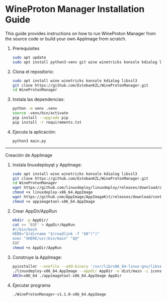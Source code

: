 # WineProton Manager Installation Guide

This guide provides instructions on how to run WineProton Manager from the source code or build your own AppImage from scratch.

1. Prerequisites
   ```bash
   sudo apt update
   sudo apt install python3-venv git wine winetricks konsole kdialog libssl3

2. Clona el repositorio:
   ```bash
   sudo apt install wine winetricks konsole kdialog libssl3
   git clone https://github.com/EstebanKZL/WineProtonManager.git
   cd WineProtonManager

3. Instala las dependencias:
   ```bash
   python -m venv .venv
   source .venv/bin/activate
   pip install --upgrade pip
   pip install -r requirements.txt

3. Ejecuta la aplicación:

   ```bash
   python3 main.py

---

Creación de AppImage

1. Instala linuxdeployqt y AppImage:

   ```bash
   sudo apt install wine winetricks konsole kdialog libssl3
   git clone https://github.com/EstebanKZL/WineProtonManager.git
   cd WineProtonManager
   wget https://github.com/linuxdeploy/linuxdeploy/releases/download/continuous/linuxdeploy-x86_64.AppImage
   chmod +x linuxdeploy-x86_64.AppImage
   wget https://github.com/AppImage/AppImageKit/releases/download/continuous/appimagetool-x86_64.AppImage
   chmod +x appimagetool-x86_64.AppImage   
   
2. Crear AppDir/AppRun

   ```bash
   mkdir -p AppDir/
   cat << 'EOF' > AppDir/AppRun
   #!/bin/bash
   HERE="$(dirname "$(readlink -f "$0")")"
   exec "$HERE/usr/bin/main" "$@"
   EOF
   chmod +x AppDir/AppRun
   
3. Construye la AppImage:

   ```bash
   pyinstaller --onefile --add-binary '/usr/lib/x86_64-linux-gnu/libssl.so.3:.' --add-binary '/usr/lib/x86_64-linux-gnu/libcrypto.so.3:.' --add-binary '/usr/lib/x86_64-linux-gnu/libcurl.so.4:.' --add-binary '/usr/lib/x86_64-linux-gnu/libgobject-2.0.so.0:.'  main.py
   ./linuxdeploy-x86_64.AppImage --appdir AppDir -e dist/main -i icons/WineProtonManager.png -d AppDir/WineProtonManager.desktop
   ARCH=x86_64 ./appimagetool-x86_64.AppImage AppDir

4. Ejecutar programa
   
   ```bash
   ./WineProtonManager-v1.1.0-x86_64.AppImage
